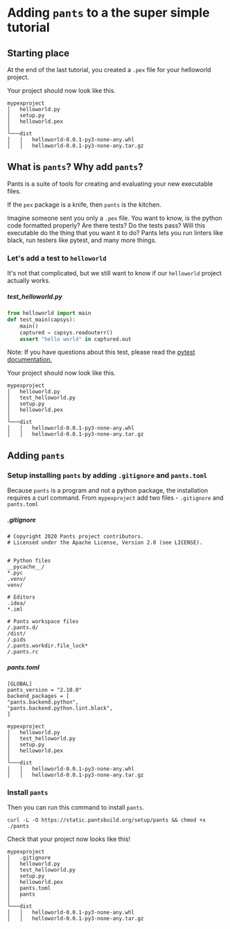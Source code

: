 # Adding `pants` to a the super simple tutorial


## Starting place

At the end of the last tutorial, you created a `.pex` file for your helloworld project. 

Your project should now look like this.


```
mypexproject
│   helloworld.py
│   setup.py  
│   helloworld.pex 
│
└───dist
│   │   helloworld-0.0.1-py3-none-any.whl
│   │   helloworld-0.0.1-py3-none-any.tar.gz

```

## What is `pants`? Why add `pants`?

Pants is a suite of tools for creating and evaluating your new executable files.

If the `pex` package is a knife, then `pants` is the kitchen.

Imagine someone sent you only a `.pex` file. You want to know, is the python code formatted properly? Are there tests? Do the tests pass? Will this executable do the thing that you want it to do?  Pants lets you run linters like black, run testers like pytest, and many more things.

### Let's add a test to `helloworld`

It's not that complicated, but we still want to know if our `helloworld` project actually works.


##### test_helloworld.py
```python
from helloworld import main
def test_main(capsys):
	main()
	captured = capsys.readouterr()
    assert "hello world" in captured.out

```

Note: If you have questions about this test, please read the [pytest documentation.](https://docs.pytest.org/en/6.2.x/capture.html#accessing-captured-output-from-a-test-function)


Your project should now look like this.


```
mypexproject
│   helloworld.py
│   test_helloworld.py
│   setup.py  
│   helloworld.pex 
│
└───dist
│   │   helloworld-0.0.1-py3-none-any.whl
│   │   helloworld-0.0.1-py3-none-any.tar.gz

```



## Adding `pants` 

### Setup installing `pants` by adding `.gitignore` and `pants.toml`

Because `pants` is a program and not a python package, the installation requires a curl command. From `mypexproject` add two files - `.gitignore` and `pants.toml`

##### .gitignore
```text
# Copyright 2020 Pants project contributors.
# Licensed under the Apache License, Version 2.0 (see LICENSE).


# Python files
__pycache__/
*.pyc
.venv/
venv/

# Editors
.idea/
*.iml

# Pants workspace files
/.pants.d/
/dist/
/.pids
/.pants.workdir.file_lock*
/.pants.rc
```
##### pants.toml
```text
[GLOBAL]
pants_version = "2.10.0"
backend_packages = [
"pants.backend.python",
"pants.backend.python.lint.black",
]

```



```
mypexproject
│   helloworld.py
│   test_helloworld.py
│   setup.py  
│   helloworld.pex 
│
└───dist
│   │   helloworld-0.0.1-py3-none-any.whl
│   │   helloworld-0.0.1-py3-none-any.tar.gz

```



### Install `pants`

Then you can run this command to install `pants`.

```shell
curl -L -O https://static.pantsbuild.org/setup/pants && chmod +x ./pants
```

Check that your project now looks like this!

```
mypexproject
│   .gitignore
│   helloworld.py
│   test_helloworld.py
│   setup.py  
│   helloworld.pex 
│   pants.toml
│   pants
│
└───dist
│   │   helloworld-0.0.1-py3-none-any.whl
│   │   helloworld-0.0.1-py3-none-any.tar.gz

```


